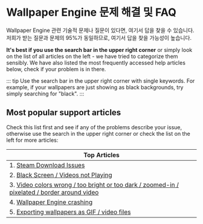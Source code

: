 # Wallpaper Engine 문제 해결 및 FAQ
Wallpaper Engine 관련 기술적 문제나 질문이 있다면, 여기서 답을 찾을 수 있습니다. 저희가 받는 질문과 문제의 95%가 동일하므로, 여기서 답을 찾을 가능성이 높습니다.

**It's best if you use the search bar in the upper right corner** or simply look on the list of all articles on the left - we have tried to categorize them sensibly. We have also listed the most frequently accessed help articles below, check if your problem is in there.

::: tip Use the search bar in the upper right corner with single keywords. For example, if your wallpapers are just showing as black backgrounds, try simply searching for "black". :::

## Most popular support articles

Check this list first and see if any of the problems describe your issue, otherwise use the search in the upper right corner or check the list on the left for more articles:

| **Top Articles**                                                                                                      |
| --------------------------------------------------------------------------------------------------------------------- |
| 1. [Steam Download Issues](steam/download.html)                                                                       |
| 2. [Black Screen / Videos not Playing](noshow/notplaying.html)                                                        |
| 3. [Video colors wrong / too bright or too dark / zoomed-in / pixelated / border around video](videos/artifacts.html) |
| 4. [Wallpaper Engine crashing](crash/application)                                                                     |
| 5. [Exporting wallpapers as GIF / video files](general/export)                                                        |